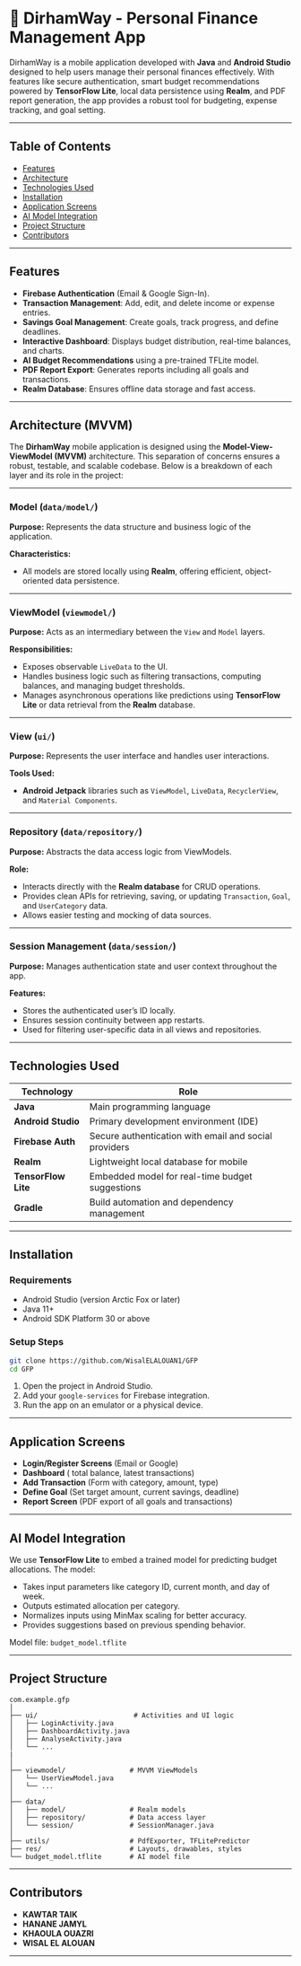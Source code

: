 # 📱 DirhamWay - Personal Finance Management App

DirhamWay is a mobile application developed with **Java** and **Android Studio** designed to help users manage their personal finances effectively. With features like secure authentication, smart budget recommendations powered by **TensorFlow Lite**, local data persistence using **Realm**, and PDF report generation, the app provides a robust tool for budgeting, expense tracking, and goal setting.

---

##  Table of Contents

* [Features](#features)
* [Architecture](#architecture)
* [Technologies Used](#technologies-used)
* [Installation](#installation)
* [Application Screens](#application-screens)
* [AI Model Integration](#ai-model-integration)
* [Project Structure](#project-structure)
* [Contributors](#contributors)


---

##  Features

*  **Firebase Authentication** (Email & Google Sign-In).
*  **Transaction Management**: Add, edit, and delete income or expense entries.
*  **Savings Goal Management**: Create goals, track progress, and define deadlines.
*  **Interactive Dashboard**: Displays budget distribution, real-time balances, and charts.
*  **AI Budget Recommendations** using a pre-trained TFLite model.
*  **PDF Report Export**: Generates reports including all goals and transactions.
*  **Realm Database**: Ensures offline data storage and fast access.

---

##  Architecture (MVVM)

The **DirhamWay** mobile application is designed using the **Model-View-ViewModel (MVVM)** architecture. This separation of concerns ensures a robust, testable, and scalable codebase. Below is a breakdown of each layer and its role in the project:

---

###  Model (`data/model/`)
**Purpose:** Represents the data structure and business logic of the application.




**Characteristics:**
- All models are stored locally using **Realm**, offering efficient, object-oriented data persistence.

---

###  ViewModel (`viewmodel/`)
**Purpose:** Acts as an intermediary between the `View` and `Model` layers.

**Responsibilities:**
- Exposes observable `LiveData` to the UI.
- Handles business logic such as filtering transactions, computing balances, and managing budget thresholds.
- Manages asynchronous operations like predictions using **TensorFlow Lite** or data retrieval from the **Realm** database.

---

###  View (`ui/`)
**Purpose:** Represents the user interface and handles user interactions.


**Tools Used:**
- **Android Jetpack** libraries such as `ViewModel`, `LiveData`, `RecyclerView`, and `Material Components`.

---

###  Repository (`data/repository/`)
**Purpose:** Abstracts the data access logic from ViewModels.

**Role:**
- Interacts directly with the **Realm database** for CRUD operations.
- Provides clean APIs for retrieving, saving, or updating `Transaction`, `Goal`, and `UserCategory` data.
- Allows easier testing and mocking of data sources.

---

###  Session Management (`data/session/`)
**Purpose:** Manages authentication state and user context throughout the app.

**Features:**
- Stores the authenticated user’s ID locally.
- Ensures session continuity between app restarts.
- Used for filtering user-specific data in all views and repositories.

---

##  Technologies Used

| Technology          | Role                                                  |
| ------------------- | ----------------------------------------------------- |
| **Java**            | Main programming language                             |
| **Android Studio**  | Primary development environment (IDE)                 |
| **Firebase Auth**   | Secure authentication with email and social providers |
| **Realm**           | Lightweight local database for mobile                 |
| **TensorFlow Lite** | Embedded model for real-time budget suggestions       |
| **Gradle**          | Build automation and dependency management            |

---

##  Installation

### Requirements

* Android Studio (version Arctic Fox or later)
* Java 11+
* Android SDK Platform 30 or above

### Setup Steps

```bash
git clone https://github.com/WisalELALOUAN1/GFP
cd GFP
```

1. Open the project in Android Studio.
2. Add your `google-services` for Firebase integration.
3. Run the app on an emulator or a physical device.

---

##  Application Screens

* **Login/Register Screens** (Email or Google)
* **Dashboard** ( total balance, latest transactions)
* **Add Transaction** (Form with category, amount, type)
* **Define Goal** (Set target amount, current savings, deadline)
* **Report Screen** (PDF export of all goals and transactions)

---

##  AI Model Integration

We use **TensorFlow Lite** to embed a trained model for predicting budget allocations. The model:

* Takes input parameters like category ID, current month, and day of week.
* Outputs estimated allocation per category.
* Normalizes inputs using MinMax scaling for better accuracy.
* Provides suggestions based on previous spending behavior.

Model file: `budget_model.tflite`

---

##  Project Structure

```text
com.example.gfp
│
├── ui/                        # Activities and UI logic
│   ├── LoginActivity.java
│   ├── DashboardActivity.java
│   ├── AnalyseActivity.java
│   └── ...
|   
│
├── viewmodel/                # MVVM ViewModels
│   └── UserViewModel.java
│   └── ...
│
├── data/
│   ├── model/                # Realm models
│   ├── repository/           # Data access layer
│   └── session/              # SessionManager.java
│
├── utils/                    # PdfExporter, TFLitePredictor
├── res/                      # Layouts, drawables, styles
└── budget_model.tflite       # AI model file
```

---

##  Contributors

* **KAWTAR TAIK**
* **HANANE JAMYL**
* **KHAOULA OUAZRI**
* **WISAL EL ALOUAN**


---




